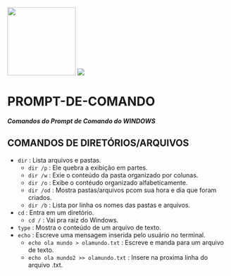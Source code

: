 

<img src="https://devblogs.microsoft.com/commandline/wp-content/uploads/sites/33/2019/03/CommandLineIcon.png" width="155px">

<img src="https://img.shields.io/badge/windows%20terminal-4D4D4D?style=for-the-badge&logo=windows%20terminal&logoColor=whit">

# PROMPT-DE-COMANDO
_**Comandos do Prompt de Comando do WINDOWS**_

## COMANDOS DE DIRETÓRIOS/ARQUIVOS
- ```dir``` : Lista arquivos e pastas.
  - ```dir /p``` : Ele quebra a exibição em partes.
  - ```dir /w``` : Exie o conteúdo da pasta organizado por colunas.
  - ```dir /o``` : Exibe o contéudo organizado alfabeticamente.
  - ```dir /od``` : Mostra pastas/arquivos pcom sua hora e dia que foram criados.
  - ```dir /b``` : Lista por linha os nomes das pastas e arquivos.
- ```cd``` : Entra em um diretório.
  - ```cd /``` : Vai pra raiz do Windows.
- ```type``` : Mostra o conteúdo de um arquivo de texto.
- ```echo``` : Escreve uma mensagem inserida pelo usuário no terminal.
  - ```echo ola mundo > olamundo.txt``` : Escreve e manda para um arquivo de texto.
  - ```echo ola mundo2 >> olamundo.txt``` : Insere na proxima linha do arquivo .txt.
